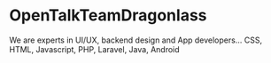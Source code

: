 # OpenTalkTeamDragonlass
We are experts in UI/UX, backend design and App developers... CSS, HTML, Javascript, PHP, Laravel, Java, Android
